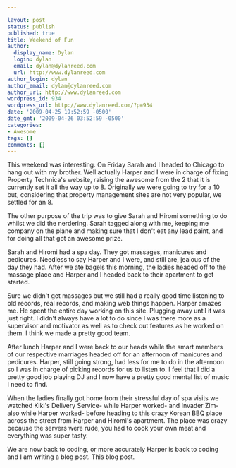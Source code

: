 ```yaml
---

layout: post
status: publish
published: true
title: Weekend of Fun
author:
  display_name: Dylan
  login: dylan
  email: dylan@dylanreed.com
  url: http://www.dylanreed.com
author_login: dylan
author_email: dylan@dylanreed.com
author_url: http://www.dylanreed.com
wordpress_id: 934
wordpress_url: http://www.dylanreed.com/?p=934
date: '2009-04-25 19:52:59 -0500'
date_gmt: '2009-04-26 03:52:59 -0500'
categories:
- Awesome
tags: []
comments: []
---
```


This weekend was interesting. On Friday Sarah and I headed to Chicago to hang out with my brother. Well actually Harper and I were in charge of fixing Property Technica's website, raising the awesome from the 2 that it is currently set it all the way up to 8. Originally we were going to try for a 10 but, considering that property management sites are not very popular, we settled for an 8.

The other purpose of the trip was to give Sarah and Hiromi something to do whilst we did the nerdering. Sarah tagged along with me, keeping me company on the plane and making sure that I don't eat any lead paint, and for doing all that got an awesome prize.

Sarah and Hiromi had a spa day. They got massages, manicures and pedicures. Needless to say Harper and I were, and still are, jealous of the day they had. After we ate bagels this morning, the ladies headed off to the massage place and Harper and I headed back to their apartment to get started.

Sure we didn't get massages but we still had a really good time listening to old records, real records, and making web things happen. Harper amazes me. He spent the entire day working on this site. Plugging away until it was just right. I didn't always have a lot to do since I was there more as a supervisor and motivator as well as to check out features as he worked on them. I think we made a pretty good team.

After lunch Harper and I were back to our heads while the smart members of our respective marriages headed off for an afternoon of manicures and pedicures. Harper, still going strong, had less for me to do in the afternoon so I was in charge of picking records for us to listen to. I feel that I did a pretty good job playing DJ and I now have a pretty good mental list of music I need to find.

When the ladies finally got home from their stressful day of spa visits we watched Kiki's Delivery Service- while Harper worked- and Invader Zim- also while Harper worked- before heading to this crazy Korean BBQ place across the street from Harper and Hiromi's apartment. The place was crazy because the servers were rude, you had to cook your own meat and everything was super tasty.

We are now back to coding, or more accurately Harper is back to coding and I am writing a blog post. This blog post. 

